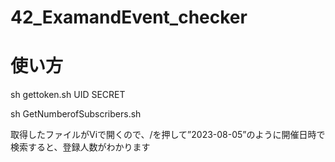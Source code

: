 # 42_ExamandEvent_checker


# 使い方

sh gettoken.sh UID SECRET


sh GetNumberofSubscribers.sh






取得したファイルがViで開くので、/を押して”2023-08-05”のように開催日時で検索すると、登録人数がわかります
